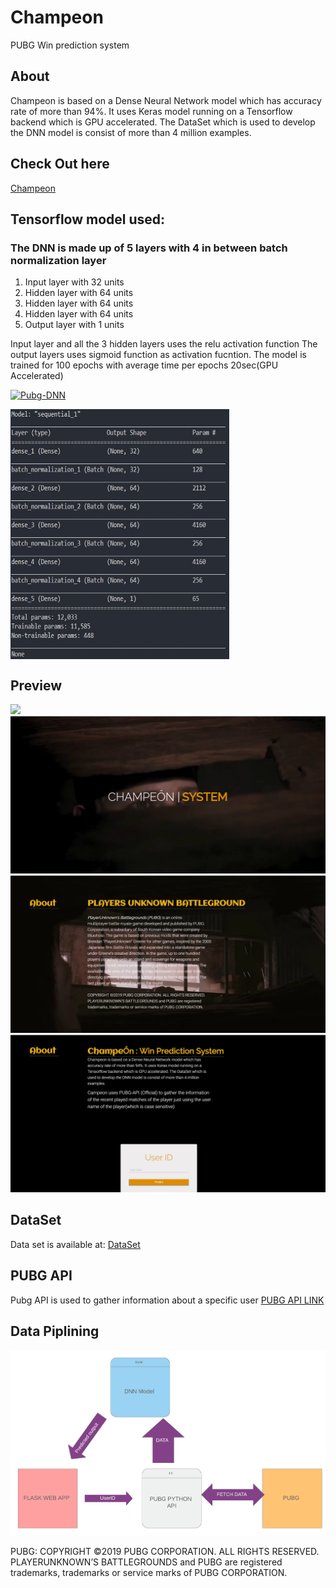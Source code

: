 # Champeon
PUBG Win prediction system
## About
Champeon is based on a Dense Neural Network model which has accuracy rate of more than 94%. It uses Keras model running on a Tensorflow backend which is GPU accelerated. The DataSet which is used to develop the DNN model is consist of more than 4 million examples.


## Check Out here 
<a href="https://champeon.herokuapp.com/">Champeon </a>

## Tensorflow model used:
### The DNN is made up of 5 layers with 4 in between batch normalization layer 
1. Input layer with 32 units
2. Hidden layer with 64 units
3. Hidden layer with 64 units
4. Hidden layer with 64 units
5. Output layer with 1 units

Input layer and all the 3 hidden layers uses the relu activation function
The output layers uses sigmoid function as activation fucntion.
The model is trained for 100 epochs with average time per epochs 20sec(GPU Accelerated)



<a href="https://ibb.co/k45KkjW"><img src="https://i.ibb.co/7njv8P6/Pubg-DNN.png" alt="Pubg-DNN" border="0"></a>


<img src = "PUBG Prediction system/ScreenShot/model.jpg" align = "center" height="400" width="350">


 ## Preview
 
 <img src="PUBG Prediction system/ScreenShot/ezgif.com-video-to-gif.gif">
 <img src="PUBG Prediction system/ScreenShot/1.jpg">
 <img src="PUBG Prediction system/ScreenShot/2.jpg">
 <img src="PUBG Prediction system/ScreenShot/3.jpg">
 
 ## DataSet
 Data set is available at:
 <a href="https://www.kaggle.com/c/pubg-finish-placement-prediction">DataSet</a>
 
 ## PUBG API 
 Pubg API is used to gather information about a specific user 
 <a href="https://documentation.pubg.com/en/introduction.html">PUBG API LINK</a>
 ## Data Piplining
 <img src="PUBG Prediction system/ScreenShot/pipeline.png">
 
PUBG:
COPYRIGHT ©2019 PUBG CORPORATION. ALL RIGHTS RESERVED.
PLAYERUNKNOWN’S BATTLEGROUNDS and PUBG are registered trademarks, trademarks or service marks of PUBG CORPORATION.
 
